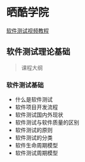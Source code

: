 # 晒酷学院
[软件测试视频教程](http://shareku.ke.qq.com/?tuin=22759d84#category=-1&tab=1)

## 软件测试理论基础

> 课程大纲
### 软件测试基础
- 什么是软件测试
- 软件项目开发流程
- 软件测试国内外现状
- 软件测试与软件质量的区别
- 软件测试的原则
- 软件测试的分类
- 软件生命周期模型
- 软件测试周期模型



